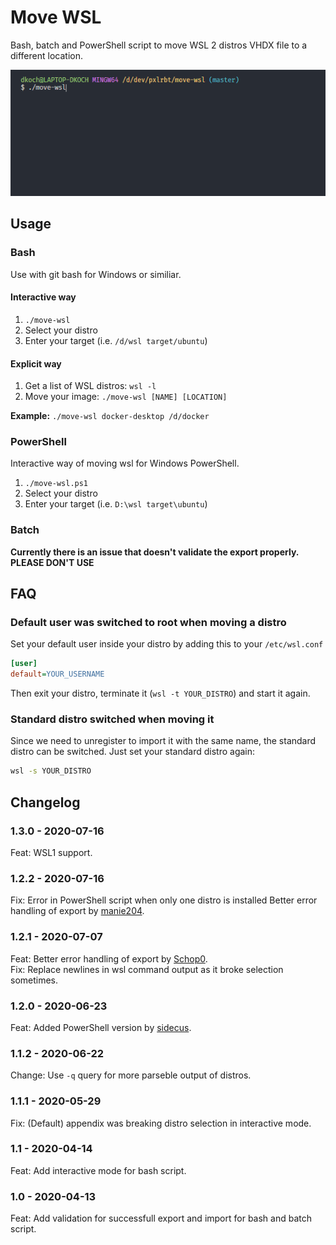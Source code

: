 # Move WSL

Bash, batch and PowerShell script to move WSL 2 distros VHDX file to a different location.

![Interactive Example](screencast.gif)

## Usage

### Bash
Use with git bash for Windows or similiar.

#### Interactive way
1) `./move-wsl`
2) Select your distro
3) Enter your target (i.e. `/d/wsl target/ubuntu`)

#### Explicit way
1) Get a list of WSL distros: `wsl -l`
2) Move your image: `./move-wsl [NAME] [LOCATION]`

__Example:__ `./move-wsl docker-desktop /d/docker`


### PowerShell
Interactive way of moving wsl for Windows PowerShell.

1) `./move-wsl.ps1`
2) Select your distro
3) Enter your target (i.e. `D:\wsl target\ubuntu`)

### Batch

__Currently there is an issue that doesn't validate the export properly. PLEASE DON'T USE__

## FAQ

### Default user was switched to root when moving a distro

Set your default user inside your distro by adding this to your `/etc/wsl.conf`

```ini
[user]
default=YOUR_USERNAME
```

Then exit your distro, terminate it (`wsl -t YOUR_DISTRO`) and start it again.

### Standard distro switched when moving it

Since we need to unregister to import it with the same name, the standard distro can be switched. Just set your standard distro again:

```sh
wsl -s YOUR_DISTRO
```

## Changelog

### 1.3.0 - 2020-07-16
Feat: WSL1 support.

### 1.2.2 - 2020-07-16
Fix: Error in PowerShell script when only one distro is installed Better error handling of export by [manie204](https://github.com/manie204).

### 1.2.1 - 2020-07-07
Feat: Better error handling of export by [Schop0](https://github.com/Schop0). \
Fix: Replace newlines in wsl command output as it broke selection sometimes.

### 1.2.0 - 2020-06-23
Feat: Added PowerShell version by [sidecus](https://github.com/sidecus).

### 1.1.2 - 2020-06-22
Change: Use `-q` query for more parseble output of distros.

### 1.1.1 - 2020-05-29
Fix: (Default) appendix was breaking distro selection in interactive mode.

### 1.1 - 2020-04-14
Feat: Add interactive mode for bash script.

### 1.0 - 2020-04-13
Feat: Add validation for successfull export and import for bash and batch script.
